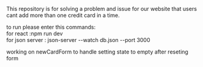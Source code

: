 <p>This repository is for solving a problem and issue for our website that users cant add more than one credit card in a time.</p>
<p>to run please enter this commands: <br/> for react :npm run dev <br/> for json server : json-server --watch db.json --port 3000</p>
<p>working on newCardForm to handle setting state to empty after reseting form</p>